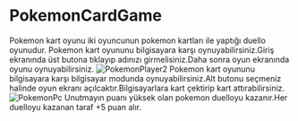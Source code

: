 # PokemonCardGame
Pokemon kart oyunu iki oyuncunun pokemon kartları ile yaptığı duello oyunudur.
Pokemon kart oyununu bilgisayara karşı oynuyabilirsiniz.Giriş ekranında üst butona tıklayıp adınızı girmelisiniz.Daha sonra oyun ekranında oyunu oynuyabilirsiniz.
![PokemonPlayer2](https://user-images.githubusercontent.com/76952086/125655762-5a310b9a-859f-4847-9aac-073a73e24341.gif)
Pokemon kart oyununu bilgisayara karşı bilgisayar modunda oynuyabilirsiniz.Alt butonu seçmeniz halinde oyun ekranı açılcaktır.Bilgisayarlara kart çektirip kart attırabilirsiniz.
![PokemonPc](https://user-images.githubusercontent.com/76952086/125655772-24333303-ef07-4e5a-9b4c-c26fa93da4ed.gif)
Unutmayın puanı yüksek olan pokemon duelloyu kazanır.Her duelloyu kazanan taraf +5 puan alır.
